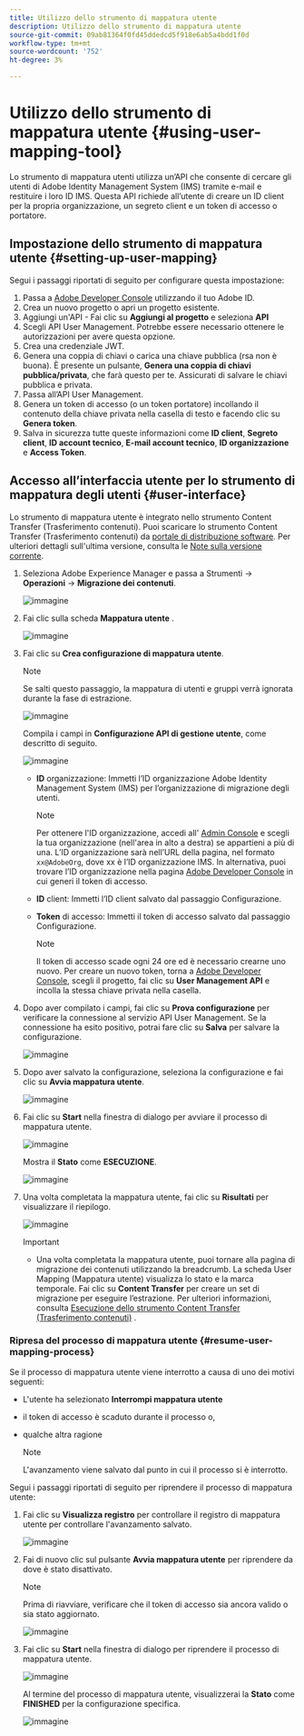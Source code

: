 ```yaml
---
title: Utilizzo dello strumento di mappatura utente
description: Utilizzo dello strumento di mappatura utente
source-git-commit: 09ab81364f0fd45ddedcd5f918e6ab5a4bdd1f0d
workflow-type: tm+mt
source-wordcount: '752'
ht-degree: 3%

---
```



# Utilizzo dello strumento di mappatura utente {#using-user-mapping-tool}

Lo strumento di mappatura utenti utilizza un’API che consente di cercare gli utenti di Adobe Identity Management System (IMS) tramite e-mail e restituire i loro ID IMS. Questa API richiede all’utente di creare un ID client per la propria organizzazione, un segreto client e un token di accesso o portatore.

## Impostazione dello strumento di mappatura utente {#setting-up-user-mapping}

Segui i passaggi riportati di seguito per configurare questa impostazione:

1. Passa a [Adobe Developer Console](https://console.adobe.io) utilizzando il tuo Adobe ID.
1. Crea un nuovo progetto o apri un progetto esistente.
1. Aggiungi un&#39;API - Fai clic su **Aggiungi al progetto** e seleziona **API**
1. Scegli API User Management.  Potrebbe essere necessario ottenere le autorizzazioni per avere questa opzione.
1. Crea una credenziale JWT.
1. Genera una coppia di chiavi o carica una chiave pubblica (rsa non è buona).  È presente un pulsante, **Genera una coppia di chiavi pubblica/privata**, che farà questo per te.  Assicurati di salvare le chiavi pubblica e privata.
1. Passa all’API User Management.
1. Genera un token di accesso (o un token portatore) incollando il contenuto della chiave privata nella casella di testo e facendo clic su **Genera token**.
1. Salva in sicurezza tutte queste informazioni come **ID client**, **Segreto client**, **ID account tecnico**, **E-mail account tecnico**, **ID organizzazione** e **Access Token**.

## Accesso all’interfaccia utente per lo strumento di mappatura degli utenti {#user-interface}

Lo strumento di mappatura utente è integrato nello strumento Content Transfer (Trasferimento contenuti). Puoi scaricare lo strumento Content Transfer (Trasferimento contenuti) da [portale di distribuzione software](https://experience.adobe.com/#/downloads/content/software-distribution/it/aemcloud.html). Per ulteriori dettagli sull&#39;ultima versione, consulta le [Note sulla versione corrente](/help/release-notes/release-notes-cloud/release-notes-current.md).

1. Seleziona Adobe Experience Manager e passa a Strumenti -> **Operazioni** -> **Migrazione dei contenuti**.

   ![immagine](/help/move-to-cloud-service/content-transfer-tool/assets-user-mapping/user-mapping-access1.png)

1. Fai clic sulla scheda **Mappatura utente** .

   ![immagine](/help/move-to-cloud-service/content-transfer-tool/assets-user-mapping/user-mapping-access2.png)

1. Fai clic su **Crea configurazione di mappatura utente**.

   >[!NOTE]
   >Se salti questo passaggio, la mappatura di utenti e gruppi verrà ignorata durante la fase di estrazione.

   ![immagine](/help/move-to-cloud-service/content-transfer-tool/assets-user-mapping/user-mapping-access5.png)

   Compila i campi in **Configurazione API di gestione utente**, come descritto di seguito.

   ![immagine](/help/move-to-cloud-service/content-transfer-tool/assets-user-mapping/user-mapping-access3.png)


   * **ID** organizzazione: Immetti l’ID organizzazione Adobe Identity Management System (IMS) per l’organizzazione di migrazione degli utenti.

      >[!NOTE]
      >Per ottenere l&#39;ID organizzazione, accedi all&#39; [Admin Console](https://adminconsole.adobe.com/) e scegli la tua organizzazione (nell&#39;area in alto a destra) se appartieni a più di una. L’ID organizzazione sarà nell’URL della pagina, nel formato `xx@AdobeOrg`, dove xx è l’ID organizzazione IMS.  In alternativa, puoi trovare l’ID organizzazione nella pagina [Adobe Developer Console](https://console.adobe.io) in cui generi il token di accesso.

   * **ID** client: Immetti l’ID client salvato dal passaggio Configurazione.

   * **Token** di accesso: Immetti il token di accesso salvato dal passaggio Configurazione.

      >[!NOTE]
      >Il token di accesso scade ogni 24 ore ed è necessario crearne uno nuovo. Per creare un nuovo token, torna a [Adobe Developer Console](https://console.adobe.io), scegli il progetto, fai clic su **User Management API** e incolla la stessa chiave privata nella casella.

1. Dopo aver compilato i campi, fai clic su **Prova configurazione** per verificare la connessione al servizio API User Management. Se la connessione ha esito positivo, potrai fare clic su **Salva** per salvare la configurazione.

   ![immagine](/help/move-to-cloud-service/content-transfer-tool/assets-user-mapping/user-mapping-access4.png)

1. Dopo aver salvato la configurazione, seleziona la configurazione e fai clic su **Avvia mappatura utente**.

   ![immagine](/help/move-to-cloud-service/content-transfer-tool/assets-user-mapping/user-mapping-landing4.png)

1. Fai clic su **Start** nella finestra di dialogo per avviare il processo di mappatura utente.

   ![immagine](/help/move-to-cloud-service/content-transfer-tool/assets-user-mapping/resume-user-mapping3.png)

   Mostra il **Stato** come **ESECUZIONE**.

   ![immagine](/help/move-to-cloud-service/content-transfer-tool/assets-user-mapping/user-mapping-start1.png)


1. Una volta completata la mappatura utente, fai clic su **Risultati** per visualizzare il riepilogo.

   ![immagine](/help/move-to-cloud-service/content-transfer-tool/assets-user-mapping/user-mapping-landing5.png)

   >[!IMPORTANT]
   >* Una volta completata la mappatura utente, puoi tornare alla pagina di migrazione dei contenuti utilizzando la breadcrumb. La scheda User Mapping (Mappatura utente) visualizza lo stato e la marca temporale. Fai clic su **Content Transfer** per creare un set di migrazione per eseguire l’estrazione. Per ulteriori informazioni, consulta [Esecuzione dello strumento Content Transfer (Trasferimento contenuti)](https://experienceleague.adobe.com/docs/experience-manager-cloud-service/moving/cloud-migration/content-transfer-tool/using-content-transfer-tool.html?lang=en#running-tool) .


### Ripresa del processo di mappatura utente {#resume-user-mapping-process}

Se il processo di mappatura utente viene interrotto a causa di uno dei motivi seguenti:

* L&#39;utente ha selezionato **Interrompi mappatura utente**
* il token di accesso è scaduto durante il processo o,
* qualche altra ragione

   >[!NOTE]
   >L&#39;avanzamento viene salvato dal punto in cui il processo si è interrotto.

Segui i passaggi riportati di seguito per riprendere il processo di mappatura utente:

1. Fai clic su **Visualizza registro** per controllare il registro di mappatura utente per controllare l&#39;avanzamento salvato.

   ![immagine](/help/move-to-cloud-service/content-transfer-tool/assets-user-mapping/resume-user-mapping1.png)

1. Fai di nuovo clic sul pulsante **Avvia mappatura utente** per riprendere da dove è stato disattivato.

   >[!NOTE]
   >Prima di riavviare, verificare che il token di accesso sia ancora valido o sia stato aggiornato.

   ![immagine](/help/move-to-cloud-service/content-transfer-tool/assets-user-mapping/resume-user-mapping2.png)

1. Fai clic su **Start** nella finestra di dialogo per riprendere il processo di mappatura utente.

   ![immagine](/help/move-to-cloud-service/content-transfer-tool/assets-user-mapping/resume-user-mapping3.png)

   Al termine del processo di mappatura utente, visualizzerai la **Stato** come **FINISHED** per la configurazione specifica.

   ![immagine](/help/move-to-cloud-service/content-transfer-tool/assets-user-mapping/resume-user-mapping4.png)
